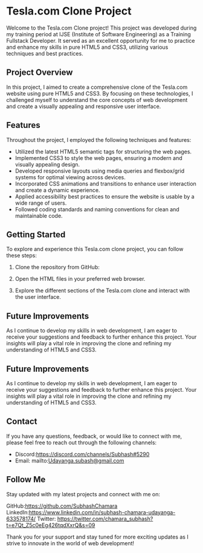 # Tesla.com Clone Project

Welcome to the Tesla.com Clone project! This project was developed during my training period at IJSE (Institute of Software Engineering) as a Training Fullstack Developer. It served as an excellent opportunity for me to practice and enhance my skills in pure HTML5 and CSS3, utilizing various techniques and best practices.

## Project Overview

In this project, I aimed to create a comprehensive clone of the Tesla.com website using pure HTML5 and CSS3. By focusing on these technologies, I challenged myself to understand the core concepts of web development and create a visually appealing and responsive user interface.

## Features

Throughout the project, I employed the following techniques and features:

- Utilized the latest HTML5 semantic tags for structuring the web pages.
- Implemented CSS3 to style the web pages, ensuring a modern and visually appealing design.
- Developed responsive layouts using media queries and flexbox/grid systems for optimal viewing across devices.
- Incorporated CSS animations and transitions to enhance user interaction and create a dynamic experience.
- Applied accessibility best practices to ensure the website is usable by a wide range of users.
- Followed coding standards and naming conventions for clean and maintainable code.

## Getting Started

To explore and experience this Tesla.com clone project, you can follow these steps:

1. Clone the repository from GitHub: 

2. Open the HTML files in your preferred web browser.
3. Explore the different sections of the Tesla.com clone and interact with the user interface.

## Future Improvements

As I continue to develop my skills in web development, I am eager to receive your suggestions and feedback to further enhance this project. Your insights will play a vital role in improving the clone and refining my understanding of HTML5 and CSS3.

## Future Improvements

As I continue to develop my skills in web development, I am eager to receive your suggestions and feedback to further enhance this project. Your insights will play a vital role in improving the clone and refining my understanding of HTML5 and CSS3.

## Contact

If you have any questions, feedback, or would like to connect with me, please feel free to reach out through the following channels:

- Discord:https://discord.com/channels/Subhash#5290
- Email: mailto:Udayanga.subash@gmail.com

## Follow Me
Stay updated with my latest projects and connect with me on:

GitHub:https://github.com/SubhashChamara
LinkedIn:https://www.linkedin.com/in/subhash-chamara-udayanga-633578174/
Twitter: https://twitter.com/chamara_subhash?t=e7Qt_Z5c0eEg426tqdXxrQ&s=09

Thank you for your support and stay tuned for more exciting updates as I strive to innovate in the world of web development!

